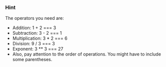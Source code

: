 ### Hint

The operators you need are:

- Addition: 1 + 2 === 3
- Subtraction: 3 - 2 === 1
- Multiplication: 3 \* 2 === 6
- Division: 9 / 3 === 3
- Exponent: 3 \*\* 3 === 27
- Also, pay attention to the order of operations. You might have to include some parentheses.
